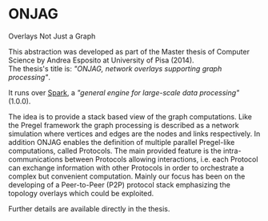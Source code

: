 ONJAG
=====

Overlays Not Just a Graph

This abstraction was developed as part of the Master thesis of Computer Science by Andrea Esposito at University of Pisa (2014). <br/>
The thesis's title is: <i>"ONJAG, network overlays supporting graph processing"</i>.

It runs over <a href="https://github.com/apache/spark">Spark</a>, a <i>"general engine for large-scale data processing"</i> (1.0.0).

The idea is to provide a stack based view of the graph computations. Like the Pregel framework the graph processing is described as a network simulation where vertices and edges are the nodes and links respectively. In addition ONJAG enables the definition of multiple parallel Pregel-like computations, called Protocols. The main provided feature is the intra-communications between Protocols allowing interactions, i.e. each Protocol can exchange information with other Protocols in order to orchestrate a complex but convenient computation. Mainly our focus has been on the developing of a Peer-to-Peer (P2P) protocol stack emphasizing the topology overlays which could be exploited.

Further details are available directly in the thesis.
